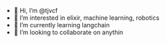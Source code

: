 - 👋 Hi, I’m @tjvcf
- 👀 I’m interested in elixir, machine learning, robotics
- 🌱 I’m currently learning langchain
- 💞️ I’m looking to collaborate on anythin
